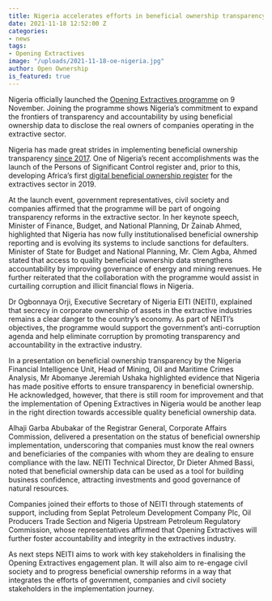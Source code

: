 ```yaml
---
title: Nigeria accelerates efforts in beneficial ownership transparency
date: 2021-11-18 12:52:00 Z
categories:
- news
tags:
- Opening Extractives
image: "/uploads/2021-11-18-oe-nigeria.jpg"
author: Open Ownership
is_featured: true
---
```


Nigeria officially launched the [Opening Extractives programme](https://youtu.be/RCUeu1F7mJE) on 9 November. Joining the programme shows Nigeria’s commitment to expand the frontiers of transparency and accountability by using beneficial ownership data to disclose the real owners of companies operating in the extractive sector.

Nigeria has made great strides in implementing beneficial ownership transparency [since 2017](https://eiti.org/blog/nigerian-vice-president-yemi-osinbajos-address-in-jakarta). One of Nigeria’s recent accomplishments was the launch of the Persons of Significant Control register and, prior to this, developing Africa’s first [digital beneficial ownership register](https://bo.neiti.gov.ng/) for the extractives sector in 2019.

At the launch event, government representatives, civil society and companies affirmed that the programme will be part of ongoing transparency reforms in the extractive sector. In her keynote speech, Minister of Finance, Budget, and National Planning, Dr Zainab Ahmed, highlighted that Nigeria has now fully institutionalised beneficial ownership reporting and is evolving its systems to include sanctions for defaulters. Minister of State for Budget and National Planning, Mr. Clem Agba, Ahmed stated that access to quality beneficial ownership data strengthens accountability by improving governance of energy and mining revenues. He further reiterated that the collaboration with the programme would assist in curtailing corruption and illicit financial flows in Nigeria.

Dr Ogbonnaya Orji, Executive Secretary of Nigeria EITI (NEITI), explained that secrecy in corporate ownership of assets in the extractive industries remains a clear danger to the country’s economy. As part of NEITI’s objectives, the programme would support the government’s anti-corruption agenda and help eliminate corruption by promoting transparency and accountability in the extractive industry.

In a presentation on beneficial ownership transparency by the Nigeria Financial Intelligence Unit, Head of Mining, Oil and Maritime Crimes Analysis, Mr Abomanye Jeremiah Ushaka highlighted evidence that Nigeria has made positive efforts to ensure transparency in beneficial ownership. He acknowledged, however, that there is still room for improvement and that the implementation of Opening Extractives in Nigeria would be another leap in the right direction towards accessible quality beneficial ownership data.

Alhaji Garba Abubakar of the Registrar General, Corporate Affairs Commission, delivered a presentation on the status of beneficial ownership implementation, underscoring that companies must know the real owners and beneficiaries of the companies with whom they are dealing to ensure compliance with the law. NEITI Technical Director, Dr Dieter Ahmed Bassi, noted that beneficial ownership data can be used as a tool for building business confidence, attracting investments and good governance of natural resources.

Companies joined their efforts to those of NEITI through statements of support, including from Seplat Petroleum Development Company Plc, Oil Producers Trade Section and Nigeria Upstream Petroleum Regulatory Commission, whose representatives affirmed that Opening Extractives will further foster accountability and integrity in the extractives industry.

As next steps NEITI aims to work with key stakeholders in finalising the Opening Extractives engagement plan. It will also aim to re-engage civil society and to progress beneficial ownership reforms in a way that integrates the efforts of government, companies and civil society stakeholders in the implementation journey.